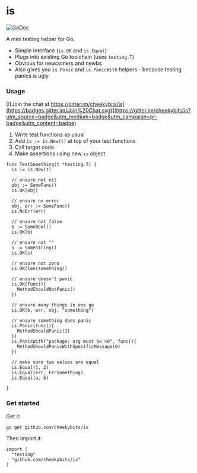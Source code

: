 is
==

[![GoDoc](https://godoc.org/github.com/cheekybits/is?status.png)](http://godoc.org/github.com/cheekybits/is)

A mini testing helper for Go.

  * Simple interface (`is.OK` and `is.Equal`)
  * Plugs into existing Go toolchain (uses `testing.T`)
  * Obvious for newcomers and newbs
  * Also gives you `is.Panic` and `is.PanicWith` helpers - because testing panics is ugly

### Usage

[![Join the chat at https://gitter.im/cheekybits/is](https://badges.gitter.im/Join%20Chat.svg)](https://gitter.im/cheekybits/is?utm_source=badge&utm_medium=badge&utm_campaign=pr-badge&utm_content=badge)

  1. Write test functions as usual
  1. Add `is := is.New(t)` at top of your test functions
  1. Call target code
  1. Make assertions using new `is` object

```
func TestSomething(t *testing.T) {
  is := is.New(t)

  // ensure not nil
  obj := SomeFunc()
  is.OK(obj)

  // ensure no error
  obj, err := SomeFunc()
  is.NoErr(err)

  // ensure not false
  b := SomeBool()
  is.OK(b)

  // ensure not ""
  s := SomeString()
  is.OK(s)

  // ensure not zero
  is.OK(len(something))

  // ensure doesn't panic
  is.OK(func(){
    MethodShouldNotPanic()
  })

  // ensure many things in one go
  is.OK(b, err, obj, "something")

  // ensure something does panic
  is.Panic(func(){
    MethodShouldPanic(1)
  })
  is.PanicWith("package: arg must be >0", func(){
    MethodShouldPanicWithSpecificMessage(0)
  })

  // make sure two values are equal
  is.Equal(1, 2)
  is.Equal(err, ErrSomething)
  is.Equal(a, b)

}
```

### Get started

Get it:

```
go get github.com/cheekybits/is
```

Then import it:

```
import (
  "testing"
  "github.com/cheekybits/is"
)
```
